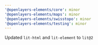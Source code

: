 ```yaml
---
'@openlayers-elements/core': minor
'@openlayers-elements/maps': minor
'@openlayers-elements/swisstopo': minor
'@openlayers-elements/testing': minor
---
```


Updated `lit-html` and `lit-element` to `lit@2`
